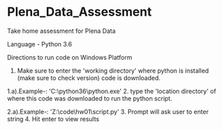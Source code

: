 # Plena_Data_Assessment
Take home assessment for Plena Data

Language - Python 3.6

Directions to run code on Windows Platform
1. Make sure to enter the 'working directory' where python is installed (make sure to check version) code is downloaded.

1.a).Example-: 'C:\python36\python.exe'
2. type the 'location directory' of where this code was downloaded to run the python script.

2.a).Example-: 'Z:\code\hw01\script.py'
3. Prompt will ask user to enter string
4. Hit enter to view results
